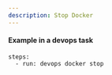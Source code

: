 ```yaml
---
description: Stop Docker
---
```


#### Example in a devops task

    steps:
      - run: devops docker stop
